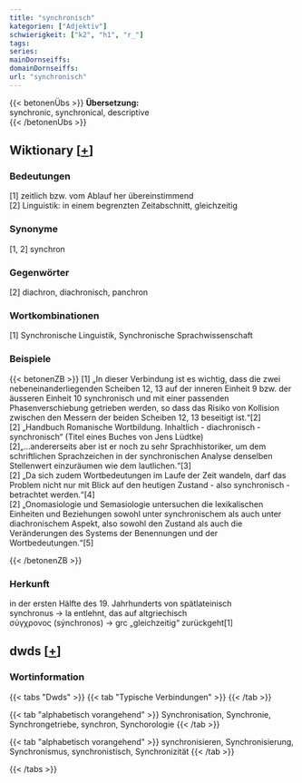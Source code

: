 ```yaml
---
title: "synchronisch"
kategorien: ["Adjektiv"]
schwierigkeit: ["k2", "h1", "r_"]
tags:
series:
mainDornseiffs:
domainDornseiffs:
url: "synchronisch"
---
```


{{< betonenÜbs >}}
**Übersetzung:**  
synchronic, synchronical, descriptive  
{{< /betonenÜbs >}}

## Wiktionary [[+](https://de.wiktionary.org/wiki/synchronisch)]

### Bedeutungen
[1] zeitlich bzw. vom Ablauf her übereinstimmend  
[2] Linguistik: in einem begrenzten Zeitabschnitt, gleichzeitig  

### Synonyme
[1, 2] synchron  

### Gegenwörter
[2] diachron, diachronisch, panchron  

### Wortkombinationen
[1] Synchronische Linguistik, Synchronische Sprachwissenschaft  

### Beispiele
{{< betonenZB >}}
[1] „In dieser Verbindung ist es wichtig, dass die zwei nebeneinanderliegenden Scheiben 12, 13 auf der inneren Einheit 9 bzw. der äusseren Einheit 10 synchronisch und mit einer passenden Phasenverschiebung getrieben werden, so dass das Risiko von Kollision zwischen den Messern der beiden Scheiben 12, 13 beseitigt ist.“[2]  
[2] „Handbuch Romanische Wortbildung. Inhaltlich - diachronisch - synchronisch“ (Titel eines Buches von Jens Lüdtke)  
[2]„…andererseits aber ist er noch zu sehr Sprachhistoriker, um dem schriftlichen Sprachzeichen in der synchronischen Analyse denselben Stellenwert einzuräumen wie dem lautlichen.“[3]  
[2] „Da sich zudem Wortbedeutungen im Laufe der Zeit wandeln, darf das Problem nicht nur mit Blick auf den heutigen Zustand - also synchronisch - betrachtet werden.“[4]  
[2] „Onomasiologie und Semasiologie untersuchen die lexikalischen Einheiten und Beziehungen sowohl unter synchronischem als auch unter diachronischem Aspekt, also sowohl den Zustand als auch die Veränderungen des Systems der Benennungen und der Wortbedeutungen.“[5]  

{{< /betonenZB >}}
### Herkunft
in der ersten Hälfte des 19. Jahrhunderts von spätlateinisch synchronus → la entlehnt, das auf altgriechisch σύγχρονος (sýnchronos) → grc „gleichzeitig“ zurückgeht[1]  



## dwds [[+](https://www.dwds.de/wb/synchronisch)]

### Wortinformation
{{< tabs "Dwds" >}}
{{< tab "Typische Verbindungen" >}}
{{< /tab >}}

{{< tab "alphabetisch vorangehend" >}}
Synchronisation, Synchronie, Synchrongetriebe, synchron, Synchorologie
{{< /tab >}}

{{< tab "alphabetisch vorangehend" >}}
synchronisieren, Synchronisierung, Synchronismus, synchronistisch, Synchronizität
{{< /tab >}}

{{< /tabs >}}

